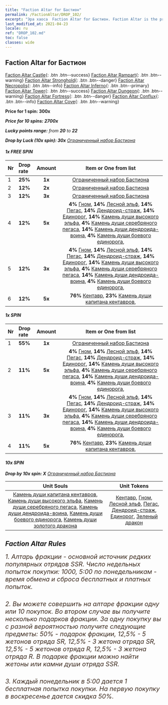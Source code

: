 ```yaml
---
title: "Faction Altar for Бастион"
permalink: /FactionAltar/DROP_102/
excerpt: "Эра хаоса  Faction Altar for Бастион. Faction Altar is the primary method for obtaining SSR units from the popular faction. Limited to 1,000 purchases each week. The popular faction changes at 05:00 every Monday. Purchase attempts and free purchase attempts will also reset then."
last_modified_at: 2021-04-23
locale: ru
ref: "DROP_102.md"
toc: false
classes: wide
---
```


##  Faction Altar for **Бастион**

  [Faction Altar Castle](/ru/FactionAltar/DROP_101/){: .btn .btn--success} [Faction Altar Rampart](/ru/FactionAltar/DROP_102/){: .btn .btn--warning} [Faction Altar Stronghold](/ru/FactionAltar/DROP_103/){: .btn .btn--danger} [Faction Altar Necropolis](/ru/FactionAltar/DROP_104/){: .btn .btn--info} [Faction Altar Inferno](/ru/FactionAltar/DROP_105/){: .btn .btn--primary} [Faction Altar Tower](/ru/FactionAltar/DROP_106/){: .btn .btn--success} [Faction Altar Dungeon](/ru/FactionAltar/DROP_107/){: .btn .btn--warning} [Faction Altar Fortress](/ru/FactionAltar/DROP_108/){: .btn .btn--danger} [Faction Altar Conflux](/ru/FactionAltar/DROP_109/){: .btn .btn--info} [Faction Altar Cove](/ru/FactionAltar/DROP_112/){: .btn .btn--warning} 

  **Price for 1 spin: 300x** <i class="fas fa-gem"/>

  **Price for 10 spins: 2700x** <i class="fas fa-gem"/>

  **Lucky points range:** from **20** to **22**

  **Drop by Luck (10x spin): 30x** [Ограниченный набор Бастиона](/ItemsRU/con_2101/)

####  1x FREE SPIN 

  |    Nr    |  Drop rate  |  Amount   |   Item or One from list  |
  |:---------|:------------|:---------:|:------------------------:|
  | 1 | **25%** | **1x** | [Ограниченный набор Бастиона](/ItemsRU/con_2101/) |
  | 2 | **12%** | **2x** | [Ограниченный набор Бастиона](/ItemsRU/con_2101/) |
  | 3 | **12%** | **3x** | [Ограниченный набор Бастиона](/ItemsRU/con_2101/) |
  | 4 | **12%** | **5x** |  **4%** [Гном](/ItemsRU/unt_200/),  **14%** [Лесной эльф](/ItemsRU/unt_201/),  **14%** [Пегас](/ItemsRU/unt_202/),  **14%** [Дендроид-страж](/ItemsRU/unt_203/),  **14%** [Единорог](/ItemsRU/unt_204/),  **14%** [Камень души высокого эльфа](/ItemsRU/unt_291/),  **4%** [Камень души серебряного пегаса](/ItemsRU/unt_292/),  **14%** [Камень души дендроида-воина](/ItemsRU/unt_293/),  **4%** [Камень души боевого единорога](/ItemsRU/unt_294/),  |
  | 5 | **12%** | **3x** |  **4%** [Гном](/ItemsRU/unt_200/),  **14%** [Лесной эльф](/ItemsRU/unt_201/),  **14%** [Пегас](/ItemsRU/unt_202/),  **14%** [Дендроид-страж](/ItemsRU/unt_203/),  **14%** [Единорог](/ItemsRU/unt_204/),  **14%** [Камень души высокого эльфа](/ItemsRU/unt_291/),  **4%** [Камень души серебряного пегаса](/ItemsRU/unt_292/),  **14%** [Камень души дендроида-воина](/ItemsRU/unt_293/),  **4%** [Камень души боевого единорога](/ItemsRU/unt_294/),  |
  | 6 | **12%** | **5x** |  **76%** [Кентавр](/ItemsRU/unt_199/),  **23%** [Камень души капитана кентавров](/ItemsRU/unt_290/),  |


####  1x SPIN 

  |    Nr    |  Drop rate  |  Amount   |   Item or One from list  |
  |:---------|:------------|:---------:|:------------------------:|
  | 1 | **55%** | **1x** | [Ограниченный набор Бастиона](/ItemsRU/con_2101/) |
  | 2 | **11%** | **5x** |  **4%** [Гном](/ItemsRU/unt_200/),  **14%** [Лесной эльф](/ItemsRU/unt_201/),  **14%** [Пегас](/ItemsRU/unt_202/),  **14%** [Дендроид-страж](/ItemsRU/unt_203/),  **14%** [Единорог](/ItemsRU/unt_204/),  **14%** [Камень души высокого эльфа](/ItemsRU/unt_291/),  **4%** [Камень души серебряного пегаса](/ItemsRU/unt_292/),  **14%** [Камень души дендроида-воина](/ItemsRU/unt_293/),  **4%** [Камень души боевого единорога](/ItemsRU/unt_294/),  |
  | 3 | **11%** | **3x** |  **4%** [Гном](/ItemsRU/unt_200/),  **14%** [Лесной эльф](/ItemsRU/unt_201/),  **14%** [Пегас](/ItemsRU/unt_202/),  **14%** [Дендроид-страж](/ItemsRU/unt_203/),  **14%** [Единорог](/ItemsRU/unt_204/),  **14%** [Камень души высокого эльфа](/ItemsRU/unt_291/),  **4%** [Камень души серебряного пегаса](/ItemsRU/unt_292/),  **14%** [Камень души дендроида-воина](/ItemsRU/unt_293/),  **4%** [Камень души боевого единорога](/ItemsRU/unt_294/),  |
  | 4 | **11%** | **5x** |  **76%** [Кентавр](/ItemsRU/unt_199/),  **23%** [Камень души капитана кентавров](/ItemsRU/unt_290/),  |


####  10x SPIN 

  **Drop by 10x spin: X** [Ограниченный набор Бастиона](/ItemsRU/con_2101/)

  |    Unit Souls    |  Unit Tokens  |
  |:----------------:|:-------------:|
  | [Камень души капитана кентавров](/ItemsRU/unt_290/), [Камень души высокого эльфа](/ItemsRU/unt_291/), [Камень души серебряного пегаса](/ItemsRU/unt_292/), [Камень души дендроида-воина](/ItemsRU/unt_293/), [Камень души боевого единорога](/ItemsRU/unt_294/), [Камень души золотого дракона](/ItemsRU/unt_295/) | [Кентавр](/ItemsRU/unt_199/), [Гном](/ItemsRU/unt_200/), [Лесной эльф](/ItemsRU/unt_201/), [Пегас](/ItemsRU/unt_202/), [Дендроид-страж](/ItemsRU/unt_203/), [Единорог](/ItemsRU/unt_204/), [Зеленый дракон](/ItemsRU/unt_205/) |



## Faction Altar Rules

  <span style="color: #3c2a1e;font-size:20px">1. Алтарь фракции - основной источник редких популярных отрядов SSR. Число недельных попыток покупки: 1000, 5:00 по понедельникам - время обмена и сброса бесплатных и платных попыток.</span><br/>

<br/>  <span style="color: #3c2a1e;font-size:20px">2. Вы можете совершить на алтаре фракции одну или 10 покупок. Во втором случае вы получите несколько подарков фракции. За одну покупку вы с разной вероятностью получите следующие предметы: 50% - подарок фракции, 12,5% - 5 жетонов отряда SR, 12,5% - 3 жетона отряда SR, 12,5% - 5 жетонов отряда R, 12,5% - 3 жетона отряда R. В подарке фракции можно найти жетоны или камни души отряда SSR.</span>

<br/>  <span style="color: #3c2a1e;font-size:20px">3. Каждый понедельник в 5:00 дается 1 бесплатная попытка покупки. На первую покупку в воскресенье дается скидка 50%.</span><br/>

<br/>